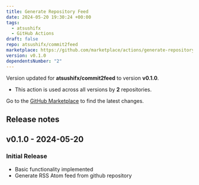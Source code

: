 ```yaml
---
title: Generate Repository Feed
date: 2024-05-20 19:30:24 +00:00
tags:
  - atsushifx
  - GitHub Actions
draft: false
repo: atsushifx/commit2feed
marketplace: https://github.com/marketplace/actions/generate-repository-feed
version: v0.1.0
dependentsNumber: "2"
---
```



Version updated for **atsushifx/commit2feed** to version **v0.1.0**.
- This action is used across all versions by **2** repositories.

Go to the [GitHub Marketplace](https://github.com/marketplace/actions/generate-repository-feed) to find the latest changes.

## Release notes

## v0.1.0 - 2024-05-20

### Initial Release
- Basic functionality implemented
- Generate RSS Atom feed from github repository

